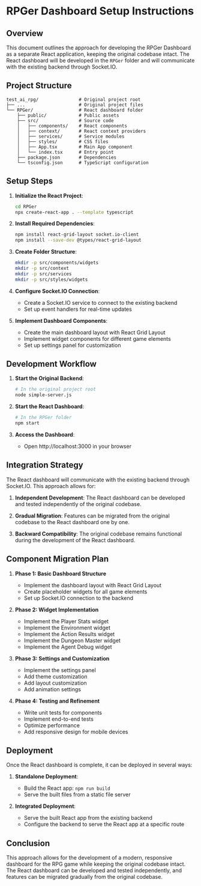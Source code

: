 # RPGer Dashboard Setup Instructions

## Overview

This document outlines the approach for developing the RPGer Dashboard as a separate React application, keeping the original codebase intact. The React dashboard will be developed in the `RPGer` folder and will communicate with the existing backend through Socket.IO.

## Project Structure

```
test_ai_rpg/               # Original project root
├── ...                    # Original project files
└── RPGer/                 # React dashboard folder
    ├── public/            # Public assets
    ├── src/               # Source code
    │   ├── components/    # React components
    │   ├── context/       # React context providers
    │   ├── services/      # Service modules
    │   ├── styles/        # CSS files
    │   ├── App.tsx        # Main App component
    │   └── index.tsx      # Entry point
    ├── package.json       # Dependencies
    └── tsconfig.json      # TypeScript configuration
```

## Setup Steps

1. **Initialize the React Project**:
   ```bash
   cd RPGer
   npx create-react-app . --template typescript
   ```

2. **Install Required Dependencies**:
   ```bash
   npm install react-grid-layout socket.io-client
   npm install --save-dev @types/react-grid-layout
   ```

3. **Create Folder Structure**:
   ```bash
   mkdir -p src/components/widgets
   mkdir -p src/context
   mkdir -p src/services
   mkdir -p src/styles/widgets
   ```

4. **Configure Socket.IO Connection**:
   - Create a Socket.IO service to connect to the existing backend
   - Set up event handlers for real-time updates

5. **Implement Dashboard Components**:
   - Create the main dashboard layout with React Grid Layout
   - Implement widget components for different game elements
   - Set up settings panel for customization

## Development Workflow

1. **Start the Original Backend**:
   ```bash
   # In the original project root
   node simple-server.js
   ```

2. **Start the React Dashboard**:
   ```bash
   # In the RPGer folder
   npm start
   ```

3. **Access the Dashboard**:
   - Open http://localhost:3000 in your browser

## Integration Strategy

The React dashboard will communicate with the existing backend through Socket.IO. This approach allows for:

1. **Independent Development**: The React dashboard can be developed and tested independently of the original codebase.

2. **Gradual Migration**: Features can be migrated from the original codebase to the React dashboard one by one.

3. **Backward Compatibility**: The original codebase remains functional during the development of the React dashboard.

## Component Migration Plan

1. **Phase 1: Basic Dashboard Structure**
   - Implement the dashboard layout with React Grid Layout
   - Create placeholder widgets for all game elements
   - Set up Socket.IO connection to the backend

2. **Phase 2: Widget Implementation**
   - Implement the Player Stats widget
   - Implement the Environment widget
   - Implement the Action Results widget
   - Implement the Dungeon Master widget
   - Implement the Agent Debug widget

3. **Phase 3: Settings and Customization**
   - Implement the settings panel
   - Add theme customization
   - Add layout customization
   - Add animation settings

4. **Phase 4: Testing and Refinement**
   - Write unit tests for components
   - Implement end-to-end tests
   - Optimize performance
   - Add responsive design for mobile devices

## Deployment

Once the React dashboard is complete, it can be deployed in several ways:

1. **Standalone Deployment**:
   - Build the React app: `npm run build`
   - Serve the built files from a static file server

2. **Integrated Deployment**:
   - Serve the built React app from the existing backend
   - Configure the backend to serve the React app at a specific route

## Conclusion

This approach allows for the development of a modern, responsive dashboard for the RPG game while keeping the original codebase intact. The React dashboard can be developed and tested independently, and features can be migrated gradually from the original codebase.
